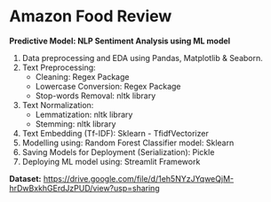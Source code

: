 # Amazon Food Review
**Predictive Model: NLP Sentiment Analysis using ML model**
1. Data preprocessing and EDA using Pandas, Matplotlib & Seaborn.
2. Text Preprocessing:
    - Cleaning: Regex Package
    - Lowercase Conversion: Regex Package
    - Stop-words Removal: nltk library
3. Text Normalization:
    - Lemmatization: nltk library
    - Stemming: nltk library
4. Text Embedding (Tf-IDF): Sklearn - TfidfVectorizer
5. Modelling using: Random Forest Classifier model: Sklearn
6. Saving Models for Deployment (Serialization): Pickle
7. Deploying ML model using: Streamlit Framework

**Dataset:** https://drive.google.com/file/d/1eh5NYzJYqweQjM-hrDwBxkhGErdJzPUD/view?usp=sharing
